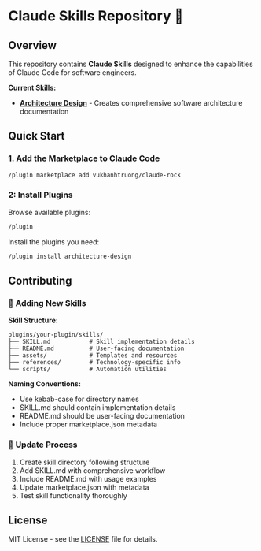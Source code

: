 # Claude Skills Repository 🚀

## Overview

This repository contains **Claude Skills** designed to enhance the capabilities of Claude Code for software engineers.

**Current Skills:**

- [**Architecture Design**](/plugins/architecture-design/skills/README.md) - Creates comprehensive software architecture documentation

## Quick Start

### 1. Add the Marketplace to Claude Code

```bash
/plugin marketplace add vukhanhtruong/claude-rock
```

### 2: Install Plugins

Browse available plugins:

```bash
/plugin
```

Install the plugins you need:

```bash
/plugin install architecture-design

```

## Contributing

### 🚀 **Adding New Skills**

**Skill Structure:**

```
plugins/your-plugin/skills/
├── SKILL.md           # Skill implementation details
├── README.md          # User-facing documentation
├── assets/            # Templates and resources
├── references/        # Technology-specific info
└── scripts/           # Automation utilities
```

**Naming Conventions:**

- Use kebab-case for directory names
- SKILL.md should contain implementation details
- README.md should be user-facing documentation
- Include proper marketplace.json metadata

### 📝 **Update Process**

1. Create skill directory following structure
2. Add SKILL.md with comprehensive workflow
3. Include README.md with usage examples
4. Update marketplace.json with metadata
5. Test skill functionality thoroughly

## License

MIT License - see the [LICENSE](./LICENSE.md) file for details.
